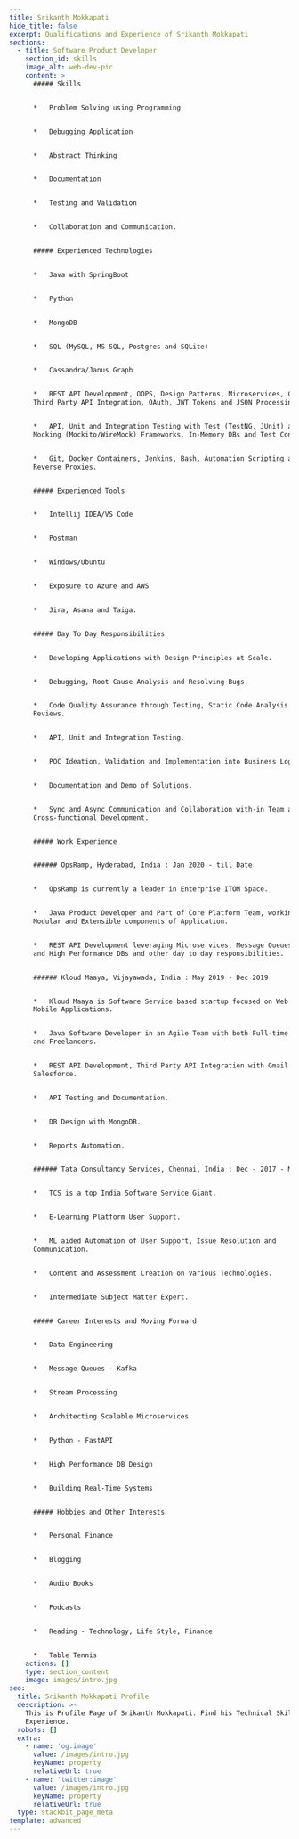 ```yaml
---
title: Srikanth Mokkapati
hide_title: false
excerpt: Qualifications and Experience of Srikanth Mokkapati
sections:
  - title: Software Product Developer
    section_id: skills
    image_alt: web-dev-pic
    content: >
      ##### Skills


      *   Problem Solving using Programming


      *   Debugging Application


      *   Abstract Thinking


      *   Documentation


      *   Testing and Validation


      *   Collaboration and Communication.


      ##### Experienced Technologies


      *   Java with SpringBoot


      *   Python


      *   MongoDB


      *   SQL (MySQL, MS-SQL, Postgres and SQLite)


      *   Cassandra/Janus Graph


      *   REST API Development, OOPS, Design Patterns, Microservices, Caching,
      Third Party API Integration, OAuth, JWT Tokens and JSON Processing.


      *   API, Unit and Integration Testing with Test (TestNG, JUnit) and
      Mocking (Mockito/WireMock) Frameworks, In-Memory DBs and Test Containers.


      *   Git, Docker Containers, Jenkins, Bash, Automation Scripting and
      Reverse Proxies.


      ##### Experienced Tools


      *   Intellij IDEA/VS Code


      *   Postman


      *   Windows/Ubuntu


      *   Exposure to Azure and AWS


      *   Jira, Asana and Taiga.


      ##### Day To Day Responsibilities


      *   Developing Applications with Design Principles at Scale.


      *   Debugging, Root Cause Analysis and Resolving Bugs.


      *   Code Quality Assurance through Testing, Static Code Analysis and Code
      Reviews.


      *   API, Unit and Integration Testing.


      *   POC Ideation, Validation and Implementation into Business Logic.


      *   Documentation and Demo of Solutions.


      *   Sync and Async Communication and Collaboration with-in Team and
      Cross-functional Development.


      ##### Work Experience


      ###### OpsRamp, Hyderabad, India : Jan 2020 - till Date


      *   OpsRamp is currently a leader in Enterprise ITOM Space.


      *   Java Product Developer and Part of Core Platform Team, working on
      Modular and Extensible components of Application.


      *   REST API Development leveraging Microservices, Message Queues, Caching
      and High Performance DBs and other day to day responsibilities.


      ###### Kloud Maaya, Vijayawada, India : May 2019 - Dec 2019


      *   Kloud Maaya is Software Service based startup focused on Web and
      Mobile Applications.


      *   Java Software Developer in an Agile Team with both Full-time Employees
      and Freelancers.


      *   REST API Development, Third Party API Integration with Gmail and
      Salesforce.


      *   API Testing and Documentation.


      *   DB Design with MongoDB.


      *   Reports Automation.


      ###### Tata Consultancy Services, Chennai, India : Dec - 2017 - May 2019


      *   TCS is a top India Software Service Giant.


      *   E-Learning Platform User Support.


      *   ML aided Automation of User Support, Issue Resolution and
      Communication.


      *   Content and Assessment Creation on Various Technologies.


      *   Intermediate Subject Matter Expert.


      ##### Career Interests and Moving Forward


      *   Data Engineering


      *   Message Queues - Kafka


      *   Stream Processing


      *   Architecting Scalable Microservices


      *   Python - FastAPI


      *   High Performance DB Design


      *   Building Real-Time Systems


      ##### Hobbies and Other Interests


      *   Personal Finance


      *   Blogging


      *   Audio Books


      *   Podcasts


      *   Reading - Technology, Life Style, Finance


      *   Table Tennis
    actions: []
    type: section_content
    image: images/intro.jpg
seo:
  title: Srikanth Mokkapati Profile
  description: >-
    This is Profile Page of Srikanth Mokkapati. Find his Technical Skills and
    Experience.
  robots: []
  extra:
    - name: 'og:image'
      value: /images/intro.jpg
      keyName: property
      relativeUrl: true
    - name: 'twitter:image'
      value: /images/intro.jpg
      keyName: property
      relativeUrl: true
  type: stackbit_page_meta
template: advanced
---
```

